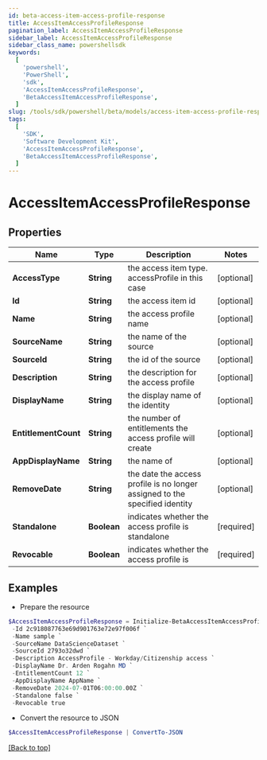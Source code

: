 ```yaml
---
id: beta-access-item-access-profile-response
title: AccessItemAccessProfileResponse
pagination_label: AccessItemAccessProfileResponse
sidebar_label: AccessItemAccessProfileResponse
sidebar_class_name: powershellsdk
keywords:
  [
    'powershell',
    'PowerShell',
    'sdk',
    'AccessItemAccessProfileResponse',
    'BetaAccessItemAccessProfileResponse',
  ]
slug: /tools/sdk/powershell/beta/models/access-item-access-profile-response
tags:
  [
    'SDK',
    'Software Development Kit',
    'AccessItemAccessProfileResponse',
    'BetaAccessItemAccessProfileResponse',
  ]
---
```


# AccessItemAccessProfileResponse

## Properties

| Name | Type | Description | Notes |
| --- | --- | --- | --- |
| **AccessType** | **String** | the access item type. accessProfile in this case | [optional] |
| **Id** | **String** | the access item id | [optional] |
| **Name** | **String** | the access profile name | [optional] |
| **SourceName** | **String** | the name of the source | [optional] |
| **SourceId** | **String** | the id of the source | [optional] |
| **Description** | **String** | the description for the access profile | [optional] |
| **DisplayName** | **String** | the display name of the identity | [optional] |
| **EntitlementCount** | **String** | the number of entitlements the access profile will create | [optional] |
| **AppDisplayName** | **String** | the name of | [optional] |
| **RemoveDate** | **String** | the date the access profile is no longer assigned to the specified identity | [optional] |
| **Standalone** | **Boolean** | indicates whether the access profile is standalone | [required] |
| **Revocable** | **Boolean** | indicates whether the access profile is | [required] |

## Examples

- Prepare the resource

```powershell
$AccessItemAccessProfileResponse = Initialize-BetaAccessItemAccessProfileResponse  -AccessType accessProfile `
 -Id 2c918087763e69d901763e72e97f006f `
 -Name sample `
 -SourceName DataScienceDataset `
 -SourceId 2793o32dwd `
 -Description AccessProfile - Workday/Citizenship access `
 -DisplayName Dr. Arden Rogahn MD `
 -EntitlementCount 12 `
 -AppDisplayName AppName `
 -RemoveDate 2024-07-01T06:00:00.00Z `
 -Standalone false `
 -Revocable true
```

- Convert the resource to JSON

```powershell
$AccessItemAccessProfileResponse | ConvertTo-JSON
```

[[Back to top]](#)
